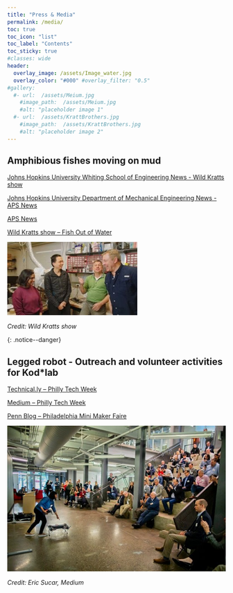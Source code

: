 ```yaml
---
title: "Press & Media"
permalink: /media/
toc: true
toc_icon: "list"
toc_label: "Contents"
toc_sticky: true
#classes: wide
header:
  overlay_image: /assets/Image_water.jpg
  overlay_color: "#000" #overlay_filter: "0.5"
#gallery:
  #- url:  /assets/Meium.jpg
    #image_path:  /assets/Meium.jpg
    #alt: "placeholder image 1"
  #- url:  /assets/KrattBrothers.jpg
    #image_path:  /assets/KrattBrothers.jpg
    #alt: "placeholder image 2"
---
```

## Amphibious fishes moving on mud
[Johns Hopkins University Whiting School of Engineering News - Wild Kratts show](https://engineering.jhu.edu/news/pbss-wild-kratts-visit-chen-lis-terradynamics-lab/)

[Johns Hopkins University Department of Mechanical Engineering News - APS News](https://me.jhu.edu/news/phd-student-shares-work-on-robotics-inspired-by-mudskippers-at-american-physical-society-march-meeting/)

[APS News](https://www.aps.org/apsnews/2024/04/mudskippers-jellyfish-inspire-robot-designs)

[Wild Kratts show – Fish Out of Water](https://pbskids.org/videos/watch/fish-out-of-water/1485713) 

![](/assets/KrattBrothers.jpg)

*Credit: Wild Kratts show*

{: .notice--danger}

## Legged robot - Outreach and volunteer activities for Kod*lab
[Technical.ly – Philly Tech Week](https://technical.ly/startups/pennovation-robotics-hub-bots-showcase-philly-tech-week/)

[Medium – Philly Tech Week](https://medium.com/penn-engineering/for-philly-tech-week-a-showcase-for-cutting-edge-robots-ff8d36988a35)

[Penn Blog – Philadelphia Mini Maker Faire](https://blog.seas.upenn.edu/penn-engineering-featured-at-philly-s-first-mini-maker-faire-88f4e6f64324/)

![](/assets/Meium.jpg)

*Credit: Eric Sucar, Medium*

